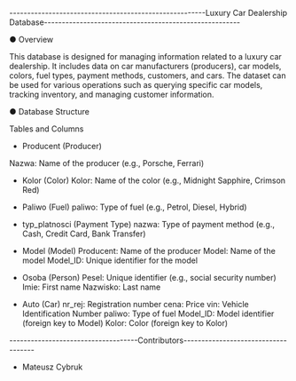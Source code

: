
-------------------------------------------------------Luxury Car Dealership Database-------------------------------------------------------

● Overview

This database is designed for managing information related to a luxury car dealership. 
It includes data on car manufacturers (producers), car models, colors, fuel types, 
payment methods, customers, and cars. The dataset can be used for various operations 
such as querying specific car models, tracking inventory, and managing customer information.

● Database Structure

Tables and Columns

 - Producent (Producer)

Nazwa: Name of the producer (e.g., Porsche, Ferrari)

- Kolor (Color)
Kolor: Name of the color (e.g., Midnight Sapphire, Crimson Red)

- Paliwo (Fuel)
paliwo: Type of fuel (e.g., Petrol, Diesel, Hybrid)

- typ_platnosci (Payment Type)
nazwa: Type of payment method (e.g., Cash, Credit Card, Bank Transfer)

- Model (Model)
Producent: Name of the producer
Model: Name of the model
Model_ID: Unique identifier for the model

- Osoba (Person)
Pesel: Unique identifier (e.g., social security number)
Imie: First name
Nazwisko: Last name

- Auto (Car)
nr_rej: Registration number
cena: Price
vin: Vehicle Identification Number
paliwo: Type of fuel
Model_ID: Model identifier (foreign key to Model)
Kolor: Color (foreign key to Kolor)



------------------------------------Contributors------------------------------------
- Mateusz Cybruk

